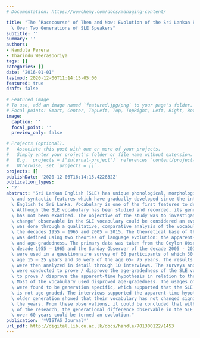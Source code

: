 ```yaml
---
# Documentation: https://wowchemy.com/docs/managing-content/

title: "The ‘Racecourse' of Then and Now: Evolution of the Sri Lankan English Vocabulary\
  \ Over Two Generations of SLE Speakers"
subtitle: ''
summary: ''
authors:
- Nandula Perera
- Tharindu Weerasooriya
tags: []
categories: []
date: '2016-01-01'
lastmod: 2020-12-06T11:14:15-05:00
featured: true
draft: false

# Featured image
# To use, add an image named `featured.jpg/png` to your page's folder.
# Focal points: Smart, Center, TopLeft, Top, TopRight, Left, Right, BottomLeft, Bottom, BottomRight.
image:
  caption: ''
  focal_point: ''
  preview_only: false

# Projects (optional).
#   Associate this post with one or more of your projects.
#   Simply enter your project's folder or file name without extension.
#   E.g. `projects = ["internal-project"]` references `content/project/deep-learning/index.md`.
#   Otherwise, set `projects = []`.
projects: []
publishDate: '2020-12-06T16:14:15.422832Z'
publication_types:
- '2'
abstract: "Sri Lankan English (SLE) has unique phonological, morphological, lexical\
  \ and syntactic features which have gradually developed since the introduction of\
  \ English to Sri Lanka. Vocabulary is one of the first features to develop in SLE.\
  \ Although the SLE vocabulary has been studied and recorded, its generational difference\
  \ has not been examined. The objective of the study was to investigate if the ‘generational\
  \ change' observable in the SLE vocabulary could be considered an evolution. This\
  \ was done through a qualitative, comparative analysis of the vocabulary used in\
  \ the decades 1955 – 1965 and 2005 – 2015. The theoretical base of the research\
  \ was defined using two theories of language evolution: the apparent-time hypothesis\
  \ and age-gradedness. The primary data was taken from the Ceylon Observer of the\
  \ decade 1955 – 1965 and the Sunday Observer of the decade 2005 - 2015. The words\
  \ were used in a questionnaire survey of 60 participants of which 30 were of the\
  \ age 15 – 25 years and 30 were of the age 65- 75 years. The results of the survey\
  \ were then analyzed in detail through 10 interviews. The surveys and the interviews\
  \ were conducted to prove / disprove the age-gradedness of the SLE vocabulary and\
  \ to prove / disprove the apparent-time hypothesis in relation to the SLE vocabulary.\
  \ Most of the vocabulary used disproved age-gradedness. The usages of these terms\
  \ were found to be generation specific, which supported that the SLE vocabulary\
  \ is not age-graded. The interviews supported the apparent-time hypotheses as the\
  \ older generation showed that their vocabulary has not changed significantly over\
  \ the years. From these observations, it could be concluded that within the scope\
  \ of the research, the generational difference observable in the SLE vocabulary\
  \ over 60 years could be termed an evolution."
publication: '*VISTAS Journal*'
url_pdf: http://digital.lib.ou.ac.lk/docs/handle/701300122/1453
---
```

